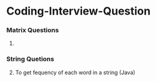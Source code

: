 # Coding-Interview-Question

### Matrix Questions
1.

### String Quetions
2. To get fequency of each word in a string (Java)
